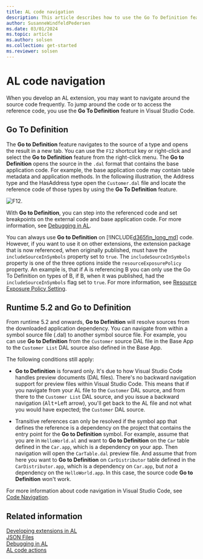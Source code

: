 ```yaml
---
title: AL code navigation
description: This article describes how to use the Go To Definition feature when debugging the AL code in Dynamics 365 Business Central.
author: SusanneWindfeldPedersen
ms.date: 03/01/2024
ms.topic: article
ms.author: solsen
ms.collection: get-started
ms.reviewer: solsen
---
```


# AL code navigation

When you develop an AL extension, you may want to navigate around the source code frequently. To jump around the code or to access the reference code, you use the **Go To Definition** feature in Visual Studio Code.

## Go To Definition

The **Go to Definition** feature navigates to the source of a type and opens the result in a new tab. You can use the `F12` shortcut key or right-click and select the **Go to Definition** feature from the right-click menu. The **Go to Definition** opens the source in the `.dal` format that contains the base application code. For example, the base application code may contain table metadata and application methods. In the following illustration, the Address type and the HasAddress type open the `Customer.dal` file and locate the reference code of those types by using the **Go To Definition** feature. 

![F12.](media/F12.gif "Go to Definition")

With **Go to Definition**, you can step into the referenced code and set breakpoints on the external code and base application code. For more information, see [Debugging in AL](devenv-debugging.md).

You can always use **Go to Definition** on [!INCLUDE[d365fin_long_md](includes/d365fin_long_md.md)] code. However, if you want to use it on other extensions, the extension package that is now referenced, when originally published, must have the `includeSourceInSymbols` property set to `true`. The `includeSourceInSymbols` property is one of the three options inside the `resourceExposurePolicy` property. An example is, that if A is referencing B you can only use the Go To Definition on types of B, if B, when it was published, had the `includeSourceInSymbols` flag set to `true`. For more information, see [Resource Exposure Policy Setting](devenv-security-settings-and-ip-protection.md).

## Runtime 5.2 and Go to Definition

From runtime 5.2 and onwards, **Go to Definition** will resolve sources from the downloaded application dependency. You can navigate from within a symbol source file (.dal) to another symbol source file. For example, you can use **Go to Definition** from the `Customer` source DAL file in the Base App to the `Customer List` DAL source also defined in the Base App.

The following conditions still apply:

- **Go to Definition** is forward only. It's due to how Visual Studio Code handles preview documents (DAL files). There's no backward navigation support for preview files within Visual Studio Code. This means that if you navigate from your AL file to the `Customer` DAL source, and from there to the `Customer List` DAL source, and you issue a backward navigation (<kbd>Alt</kbd>+Left arrow), you'll get back to the AL file and not what you would have expected; the `Customer` DAL source.

- Transitive references can only be resolved if the symbol app that defines the reference is a dependency on the project that contains the entry point for the **Go to Definition** symbol. For example, assume that you are in `HelloWorld.al` and want to **Go to Definition** on the `Car` table defined in the `Car.app`, which is a dependency on your app. Then navigation will open the `CarTable.dal` preview file. And assume that from here you want to **Go to Definition** on `CarDistributor` table defined in the `CarDistributor.app`, which is a dependency on `Car.app`, but *not* a dependency on the `HelloWorld.app`. In this case, the source code **Go to Definition** won't work.

For more information about code navigation in Visual Studio Code, see [Code Navigation](https://code.visualstudio.com/docs/editor/editingevolved).

## Related information  

[Developing extensions in AL](devenv-dev-overview.md)  
[JSON Files](devenv-json-files.md)  
[Debugging in AL](devenv-debugging.md)  
[AL code actions](devenv-code-actions.md)  
